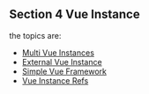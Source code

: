 ## Section 4 Vue Instance

the topics are:

* [Multi Vue Instances](https://github.com/robsonoduarte/learn-vue/blob/40fd5531d3fc93f4ae531e1eed7dcacf4c6d0498/vuejs-2-curse/section-05-vue-instance/multi-vue-instances.html#L21-L42)
* [External Vue Instance](https://github.com/robsonoduarte/learn-vue/blob/40fd5531d3fc93f4ae531e1eed7dcacf4c6d0498/vuejs-2-curse/section-05-vue-instance/external-vue-instance.html#L21-L42)
* [Simple Vue Framework](https://github.com/robsonoduarte/learn-vue/blob/40fd5531d3fc93f4ae531e1eed7dcacf4c6d0498/vuejs-2-curse/section-05-vue-instance/my-vue.html#L16-L41)
* [Vue Instance Refs](https://github.com/robsonoduarte/learn-vue/blob/40fd5531d3fc93f4ae531e1eed7dcacf4c6d0498/vuejs-2-curse/section-05-vue-instance/vue-instances-refs.html#L11)



